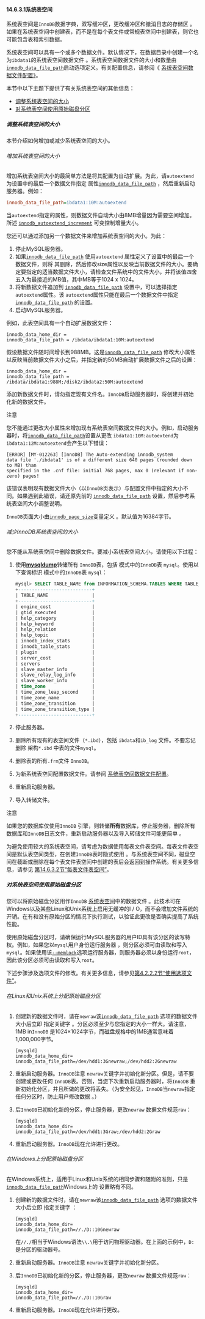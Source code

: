 #### 14.6.3.1系统表空间

系统表空间是`InnoDB`数据字典，双写缓冲区，更改缓冲区和撤消日志的存储区 。如果在系统表空间中创建表，而不是在每个表文件或常规表空间中创建表，则它也可能包含表和索引数据。

系统表空间可以具有一个或多个数据文件。默认情况下，在数据目录中创建一个名为`ibdata1`的系统表空间数据文件 。系统表空间数据文件的大小和数量由[`innodb_data_file_path`](https://dev.mysql.com/doc/refman/5.7/en/innodb-parameters.html#sysvar_innodb_data_file_path)启动选项定义。有关配置信息，请参阅《 [系统表空间数据文件配置》](https://dev.mysql.com/doc/refman/5.7/en/innodb-init-startup-configuration.html#innodb-startup-data-file-configuration)。

本节中以下主题下提供了有关系统表空间的其他信息：

- [调整系统表空间的大小](https://dev.mysql.com/doc/refman/5.7/en/innodb-system-tablespace.html#innodb-resize-system-tablespace)
- [对系统表空间使用原始磁盘分区](https://dev.mysql.com/doc/refman/5.7/en/innodb-system-tablespace.html#innodb-raw-devices)

##### 调整系统表空间的大小



本节介绍如何增加或减少系统表空间的大小。

###### 增加系统表空间的大小

增加系统表空间大小的最简单方法是将其配置为自动扩展。为此，请`autoextend`为设置中的最后一个数据文件指定 属性[`innodb_data_file_path`](https://dev.mysql.com/doc/refman/5.7/en/innodb-parameters.html#sysvar_innodb_data_file_path) ，然后重新启动服务器。例如：

```ini
innodb_data_file_path=ibdata1:10M:autoextend
```

当`autoextend`指定的属性，则数据文件自动大小由8MB增量因为需要空间增加。所述 [`innodb_autoextend_increment`](https://dev.mysql.com/doc/refman/5.7/en/innodb-parameters.html#sysvar_innodb_autoextend_increment) 可变控制增量大小。

您还可以通过添加另一个数据文件来增加系统表空间的大小。为此：

1. 停止MySQL服务器。
2. 如果[`innodb_data_file_path`](https://dev.mysql.com/doc/refman/5.7/en/innodb-parameters.html#sysvar_innodb_data_file_path) 使用`autoextend` 属性定义了设置中的最后一个数据文件，则将 其删除，然后修改size属性以反映当前数据文件的大小。要确定要指定的适当数据文件大小，请检查文件系统中的文件大小，并将该值四舍五入为最接近的MB值，其中MB等于1024 x 1024。
3. 将新数据文件追加到 [`innodb_data_file_path`](https://dev.mysql.com/doc/refman/5.7/en/innodb-parameters.html#sysvar_innodb_data_file_path) 设置中，可以选择指定 `autoextend`属性。该 `autoextend`属性只能在最后一个数据文件中指定 [`innodb_data_file_path`](https://dev.mysql.com/doc/refman/5.7/en/innodb-parameters.html#sysvar_innodb_data_file_path) 的设置。
4. 启动MySQL服务器。

例如，此表空间具有一个自动扩展数据文件：

```none
innodb_data_home_dir =
innodb_data_file_path = /ibdata/ibdata1:10M:autoextend
```

假设数据文件随时间增长到988MB。这是[`innodb_data_file_path`](https://dev.mysql.com/doc/refman/5.7/en/innodb-parameters.html#sysvar_innodb_data_file_path) 修改大小属性以反映当前数据文件大小之后，并指定新的50MB自动扩展数据文件之后的设置：

```none
innodb_data_home_dir =
innodb_data_file_path = /ibdata/ibdata1:988M;/disk2/ibdata2:50M:autoextend
```

添加新数据文件时，请勿指定现有文件名。`InnoDB`启动服务器时，将创建并初始化新的数据文件。

注意

您不能通过更改大小属性来增加现有系统表空间数据文件的大小。例如，启动服务器时，将[`innodb_data_file_path`](https://dev.mysql.com/doc/refman/5.7/en/innodb-parameters.html#sysvar_innodb_data_file_path)设置从更改 `ibdata1:10M:autoextend`为 `ibdata1:12M:autoextend`会产生以下错误：

```terminal
[ERROR] [MY-012263] [InnoDB] The Auto-extending innodb_system
data file './ibdata1' is of a different size 640 pages (rounded down to MB) than
specified in the .cnf file: initial 768 pages, max 0 (relevant if non-zero) pages!
```

该错误表明现有数据文件大小（以`InnoDB`页表示）与配置文件中指定的大小不同。如果遇到此错误，请还原先前的 [`innodb_data_file_path`](https://dev.mysql.com/doc/refman/5.7/en/innodb-parameters.html#sysvar_innodb_data_file_path) 设置，然后参考系统表空间大小调整说明。

`InnoDB`页面大小由[`innodb_page_size`](https://dev.mysql.com/doc/refman/5.7/en/innodb-parameters.html#sysvar_innodb_page_size)变量定义 。默认值为16384字节。

###### 减少InnoDB系统表空间的大小

您不能从系统表空间中删除数据文件。要减小系统表空间大小，请使用以下过程：

1. 使用[**mysqldump**](https://dev.mysql.com/doc/refman/5.7/en/mysqldump.html)转储所有 `InnoDB`表，包括 模式中的`InnoDB`表 `mysql`。使用以下查询标识 模式中的`InnoDB`表 `mysql`：

   ```sql
   mysql> SELECT TABLE_NAME from INFORMATION_SCHEMA.TABLES WHERE TABLE_SCHEMA='mysql' and ENGINE='InnoDB';
   +---------------------------+
   | TABLE_NAME                |
   +---------------------------+
   | engine_cost               |
   | gtid_executed             |
   | help_category             |
   | help_keyword              |
   | help_relation             |
   | help_topic                |
   | innodb_index_stats        |
   | innodb_table_stats        |
   | plugin                    |
   | server_cost               |
   | servers                   |
   | slave_master_info         |
   | slave_relay_log_info      |
   | slave_worker_info         |
   | time_zone                 |
   | time_zone_leap_second     |
   | time_zone_name            |
   | time_zone_transition      |
   | time_zone_transition_type |
   +---------------------------+
   ```

2. 停止服务器。

3. 删除所有现有的表空间文件（`*.ibd`），包括 `ibdata`和`ib_log` 文件。不要忘记删除 架构`*.ibd` 中表的文件`mysql`。

4. 删除表的所有`.frm`文件 `InnoDB`。

5. 为新系统表空间配置数据文件。请参阅 [系统表空间数据文件配置](https://dev.mysql.com/doc/refman/5.7/en/innodb-init-startup-configuration.html#innodb-startup-data-file-configuration)。

6. 重新启动服务器。

7. 导入转储文件。

注意

如果您的数据库仅使用`InnoDB` 引擎，则转储**所有**数据库，停止服务器，删除所有数据库和`InnoDB`日志文件，重新启动服务器以及导入转储文件可能更简单 。

为避免使用较大的系统表空间，请考虑为数据使用每表文件表空间。每表文件表空间是默认表空间类型，在创建`InnoDB`表时隐式使用 。与系统表空间不同，磁盘空间在截断或删除在每个表文件表空间中创建的表后会返回到操作系统。有关更多信息，请参见 [第14.6.3.2节“每表文件表空间”](https://dev.mysql.com/doc/refman/5.7/en/innodb-file-per-table-tablespaces.html)。

##### 对系统表空间使用原始磁盘分区



您可以将原始磁盘分区用作`InnoDB` [系统表空间](https://dev.mysql.com/doc/refman/5.7/en/glossary.html#glos_system_tablespace)中的数据文件 。此技术可在Windows以及某些Linux和Unix系统上启用无缓冲的I / O，而不会增加文件系统的开销。在有和没有原始分区的情况下执行测试，以验证此更改是否确实提高了系统性能。

使用原始磁盘分区时，请确保运行MySQL服务器的用户ID具有该分区的读写特权。例如，如果您以`mysql`用户身份运行服务器 ，则分区必须可由读取和写入`mysql`。如果使用该[`--memlock`](https://dev.mysql.com/doc/refman/5.7/en/server-options.html#option_mysqld_memlock)选项运行服务器，则服务器必须以身份运行`root`，因此该分区必须可由读取和写入`root`。

下述步骤涉及选项文件的修改。有关更多信息，请参见[第4.2.2.2节“使用选项文件”](https://dev.mysql.com/doc/refman/5.7/en/option-files.html)。

###### 在Linux和Unix系统上分配原始磁盘分区

1. 创建新的数据文件时，请在`newraw`该[`innodb_data_file_path`](https://dev.mysql.com/doc/refman/5.7/en/innodb-parameters.html#sysvar_innodb_data_file_path) 选项的数据文件大小后立即 指定关键字 。分区必须至少与您指定的大小一样大。请注意，1MB in`InnoDB` 是1024×1024字节，而磁盘规格中的1MB通常意味着1,000,000字节。

   ```none
   [mysqld]
   innodb_data_home_dir=
   innodb_data_file_path=/dev/hdd1:3Gnewraw;/dev/hdd2:2Gnewraw
   ```

2. 重新启动服务器。`InnoDB`注意 `newraw`关键字并初始化新分区。但是，请不要创建或更改任何 `InnoDB`表。否则，当您下次重新启动服务器时，将`InnoDB` 重新初始化分区，并且所做的更改将丢失。（为安全起见，`InnoDB`当`newraw`指定任何分区时，防止用户修改数据 。）

3. 后`InnoDB`已初始化新的分区，停止服务器，更改`newraw` 数据文件规范`raw`：

   ```none
   [mysqld]
   innodb_data_home_dir=
   innodb_data_file_path=/dev/hdd1:3Graw;/dev/hdd2:2Graw
   ```

4. 重新启动服务器。`InnoDB`现在允许进行更改。

###### 在Windows上分配原始磁盘分区

在Windows系统上，适用于Linux和Unix系统的相同步骤和随附的准则，只是[`innodb_data_file_path`](https://dev.mysql.com/doc/refman/5.7/en/innodb-parameters.html#sysvar_innodb_data_file_path)Windows上的 设置略有不同。

1. 创建新的数据文件时，请在`newraw`该[`innodb_data_file_path`](https://dev.mysql.com/doc/refman/5.7/en/innodb-parameters.html#sysvar_innodb_data_file_path) 选项的数据文件大小后立即 指定关键字 ：

   ```none
   [mysqld]
   innodb_data_home_dir=
   innodb_data_file_path=//./D::10Gnewraw
   ```

   在`//./`相当于Windows语法`\\.\`用于访问物理驱动器。在上面的示例中，`D:`是分区的驱动器号。

2. 重新启动服务器。`InnoDB`注意 `newraw`关键字并初始化新分区。

3. 后`InnoDB`已初始化新的分区，停止服务器，更改`newraw` 数据文件规范`raw`：

   ```none
   [mysqld]
   innodb_data_home_dir=
   innodb_data_file_path=//./D::10Graw
   ```

4. 重新启动服务器。`InnoDB`现在允许进行更改。